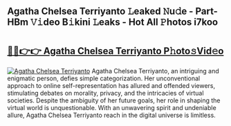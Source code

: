 ## Agatha Chelsea Terriyanto 𝙻eaked 𝙽u𝚍e - Part-HBm 𝚅𝚒deo B𝚒kini 𝙻eaks - Hot All 𝙿hotos i7koo

# <h2><a href="http://ld21f1.urlbe.top/?page=Agatha+Chelsea+Terriyanto">🔗🔗👉👉 Agatha Chelsea Terriyanto P𝚑oto𝚜Vid𝚎o</a></h2>

[![Agatha Chelsea Terriyanto](https://i.imgur.com/eBuTRDB.gif)](http://ld21f1.urlbe.top/?page=Agatha+Chelsea+Terriyanto)
Agatha Chelsea Terriyanto, an intriguing and enigmatic person, defies simple categorization. Her unconventional approach to online self-representation has allured and offended viewers, stimulating debates on morality, privacy, and the intricacies of virtual societies. Despite the ambiguity of her future goals, her role in shaping the virtual world is unquestionable. With an unwavering spirit and undeniable allure, Agatha Chelsea Terriyanto reach in the digital universe is limitless.
